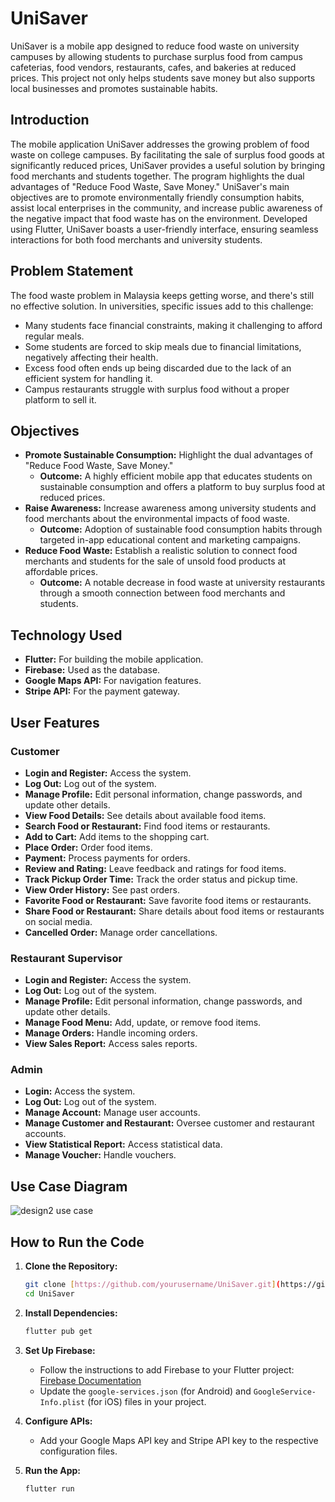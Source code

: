 # UniSaver

UniSaver is a mobile app designed to reduce food waste on university campuses by allowing students to purchase surplus food from campus cafeterias, food vendors, restaurants, cafes, and bakeries at reduced prices. This project not only helps students save money but also supports local businesses and promotes sustainable habits.

## Introduction

The mobile application UniSaver addresses the growing problem of food waste on college campuses. By facilitating the sale of surplus food goods at significantly reduced prices, UniSaver provides a useful solution by bringing food merchants and students together. The program highlights the dual advantages of "Reduce Food Waste, Save Money." UniSaver's main objectives are to promote environmentally friendly consumption habits, assist local enterprises in the community, and increase public awareness of the negative impact that food waste has on the environment. Developed using Flutter, UniSaver boasts a user-friendly interface, ensuring seamless interactions for both food merchants and university students.

## Problem Statement

The food waste problem in Malaysia keeps getting worse, and there's still no effective solution. In universities, specific issues add to this challenge:
- Many students face financial constraints, making it challenging to afford regular meals.
- Some students are forced to skip meals due to financial limitations, negatively affecting their health.
- Excess food often ends up being discarded due to the lack of an efficient system for handling it.
- Campus restaurants struggle with surplus food without a proper platform to sell it.

## Objectives

- **Promote Sustainable Consumption:** Highlight the dual advantages of "Reduce Food Waste, Save Money."
  - **Outcome:** A highly efficient mobile app that educates students on sustainable consumption and offers a platform to buy surplus food at reduced prices.
- **Raise Awareness:** Increase awareness among university students and food merchants about the environmental impacts of food waste.
  - **Outcome:** Adoption of sustainable food consumption habits through targeted in-app educational content and marketing campaigns.
- **Reduce Food Waste:** Establish a realistic solution to connect food merchants and students for the sale of unsold food products at affordable prices.
  - **Outcome:** A notable decrease in food waste at university restaurants through a smooth connection between food merchants and students.

## Technology Used

- **Flutter:** For building the mobile application.
- **Firebase:** Used as the database.
- **Google Maps API:** For navigation features.
- **Stripe API:** For the payment gateway.

## User Features

### Customer
- **Login and Register:** Access the system.
- **Log Out:** Log out of the system.
- **Manage Profile:** Edit personal information, change passwords, and update other details.
- **View Food Details:** See details about available food items.
- **Search Food or Restaurant:** Find food items or restaurants.
- **Add to Cart:** Add items to the shopping cart.
- **Place Order:** Order food items.
- **Payment:** Process payments for orders.
- **Review and Rating:** Leave feedback and ratings for food items.
- **Track Pickup Order Time:** Track the order status and pickup time.
- **View Order History:** See past orders.
- **Favorite Food or Restaurant:** Save favorite food items or restaurants.
- **Share Food or Restaurant:** Share details about food items or restaurants on social media.
- **Cancelled Order:** Manage order cancellations.

### Restaurant Supervisor
- **Login and Register:** Access the system.
- **Log Out:** Log out of the system.
- **Manage Profile:** Edit personal information, change passwords, and update other details.
- **Manage Food Menu:** Add, update, or remove food items.
- **Manage Orders:** Handle incoming orders.
- **View Sales Report:** Access sales reports.

### Admin
- **Login:** Access the system.
- **Log Out:** Log out of the system.
- **Manage Account:** Manage user accounts.
- **Manage Customer and Restaurant:** Oversee customer and restaurant accounts.
- **View Statistical Report:** Access statistical data.
- **Manage Voucher:** Handle vouchers.

## Use Case Diagram
![design2 use case](https://github.com/user-attachments/assets/257d2fcc-088e-4910-aede-800ecde58729)

## How to Run the Code

1. **Clone the Repository:**
   ```bash
   git clone [https://github.com/yourusername/UniSaver.git](https://github.com/M-Ibrahim5/unisaver.git)
   cd UniSaver
   ```

2. **Install Dependencies:**
   ```bash
   flutter pub get
   ```

3. **Set Up Firebase:**
   - Follow the instructions to add Firebase to your Flutter project: [Firebase Documentation](https://firebase.google.com/docs/flutter/setup)
   - Update the `google-services.json` (for Android) and `GoogleService-Info.plist` (for iOS) files in your project.

4. **Configure APIs:**
   - Add your Google Maps API key and Stripe API key to the respective configuration files.

5. **Run the App:**
   ```bash
   flutter run
   ```
